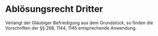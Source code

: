 # Ablösungsrecht Dritter

Verlangt der Gläubiger Befriedigung aus dem Grundstück, so finden die Vorschriften der §§ 268, 1144, 1145 entsprechende Anwendung. 

